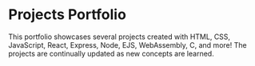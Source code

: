 # Projects Portfolio

This portfolio showcases several projects created with HTML, CSS, JavaScript, React, Express, Node, EJS, WebAssembly, C, and more! The projects are continually updated as new concepts are learned.
